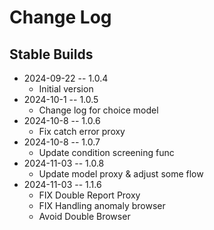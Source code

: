# Change Log

## Stable Builds

* 2024-09-22 -- 1.0.4
  * Initial version
* 2024-10-1 -- 1.0.5
  * Change log for choice model
* 2024-10-8 -- 1.0.6
  * Fix catch error proxy
* 2024-10-8 -- 1.0.7
  * Update condition screening func
* 2024-11-03 -- 1.0.8
  * Update model proxy & adjust some flow
* 2024-11-03 -- 1.1.6
  * FIX Double Report Proxy
  * FIX Handling anomaly browser
  * Avoid Double Browser


